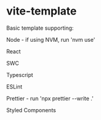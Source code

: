 # vite-template

Basic template supporting:

Node - if using NVM, run 'nvm use'

React

SWC

Typescript

ESLint

Prettier - run 'npx prettier --write .'

Styled Components
